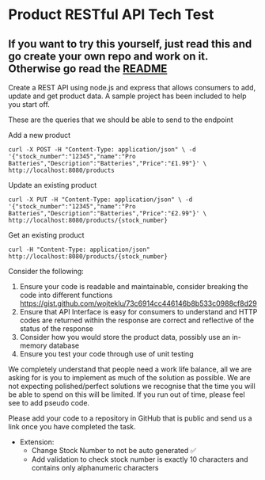 # Product RESTful API Tech Test

## If you want to try this yourself, just read this and go create your own repo and work on it. Otherwise go read the [README](./README.md)

Create a REST API using node.js and express that allows consumers to add, update and get product
data. A sample project has been included to help you start off.

These are the queries that we should be able to send to the endpoint

Add a new product

`curl -X POST -H "Content-Type: application/json" \
-d '{"stock_number":"12345","name":"Pro
Batteries","Description":"Batteries","Price":"£1.99"}' \
http://localhost:8080/products`

Update an existing product

`curl -X PUT -H "Content-Type: application/json" \
-d '{"stock_number":"12345","name":"Pro
Batteries","Description":"Batteries","Price":"£2.99"}' \
http://localhost:8080/products/{stock_number}`

Get an existing product

`curl -H "Content-Type: application/json"
http://localhost:8080/products/{stock_number}`

Consider the following:

1. Ensure your code is readable and maintainable, consider breaking the code into different
   functions https://gist.github.com/wojteklu/73c6914cc446146b8b533c0988cf8d29
2. Ensure that API Interface is easy for consumers to understand and HTTP codes are returned
   within the response are correct and reflective of the status of the response
3. Consider how you would store the product data, possibly use an in-memory database
4. Ensure you test your code through use of unit testing

We completely understand that people need a work life balance, all we are asking for is you to
implement as much of the solution as possible. We are not expecting polished/perfect solutions we
recognise that the time you will be able to spend on this will be limited. If you run out of time, please
feel see to add pseudo code.

Please add your code to a repository in GitHub that is public and send us a link once you have
completed the task.

- Extension:
  - Change Stock Number to not be auto generated ✅
  - Add validation to check stock number is exactly 10 characters and contains only alphanumeric characters
